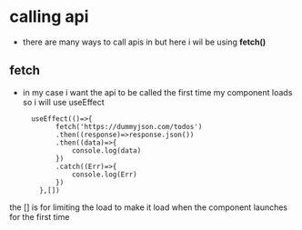 # calling api
- there are many ways to call apis in but here i wil be using **fetch()**

## fetch

- in my case i want the api to be called the first time my component loads so i will use useEffect

        useEffect(()=>{
              fetch('https://dummyjson.com/todos')
              .then((response)=>response.json())
              .then((data)=>{
                  console.log(data)
              })
              .catch((Err)=>{
                  console.log(Err)
              })
          },[])


the [] is for limiting the load to make it load when the component launches for the first time
